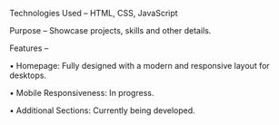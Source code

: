 Technologies Used – HTML, CSS, JavaScript 

Purpose – Showcase projects, skills and other details. 

Features – 

 • Homepage: Fully designed with a modern and responsive layout for desktops. 
    
 • Mobile Responsiveness: In progress. 
    
 • Additional Sections: Currently being developed. 

